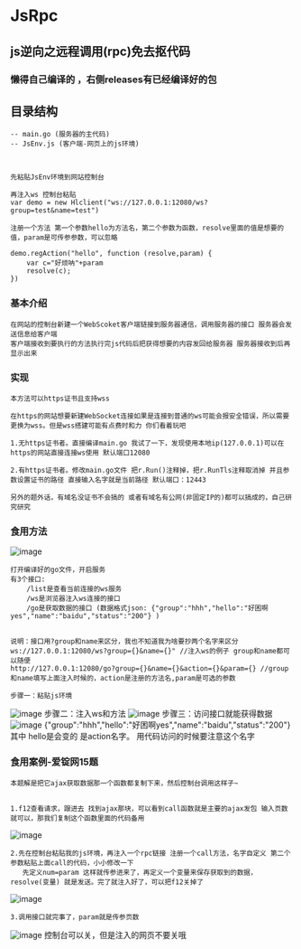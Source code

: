 # JsRpc
## js逆向之远程调用(rpc)免去抠代码

### 懒得自己编译的 ，右侧releases有已经编译好的包

## 目录结构
    -- main.go (服务器的主代码)
    -- JsEnv.js (客户端-网页上的js环境)
    
    
  
    先粘贴JsEnv环境到网站控制台
    
    再注入ws 控制台粘贴
    var demo = new Hlclient("ws://127.0.0.1:12080/ws?group=test&name=test")
    
    注册一个方法 第一个参数hello为方法名，第二个参数为函数，resolve里面的值是想要的值，param是可传参参数，可以忽略
    
    demo.regAction("hello", function (resolve,param) {
	    var c="好烦呐"+param
        resolve(c);
    })



### 基本介绍
    在网站的控制台新建一个WebScoket客户端链接到服务器通信，调用服务器的接口 服务器会发送信息给客户端 
    客户端接收到要执行的方法执行完js代码后把获得想要的内容发回给服务器 服务器接收到后再显示出来 
    
### 实现
    本方法可以https证书且支持wss  

    在https的网站想要新建WebSocket连接如果是连接到普通的ws可能会报安全错误，所以需要更换为wss。但是wss搭建可能有点费时和力 你们看着玩吧
    
    1.无https证书者。直接编译main.go 我试了一下，发现使用本地ip(127.0.0.1)可以在https的网站直接连接ws使用 默认端口12080
    
    2.有https证书者。修改main.go文件 把r.Run()注释掉，把r.RunTls注释取消掉 并且参数设置证书的路径 直接输入名字就是当前路径 默认端口：12443
    
    另外的题外话，有域名没证书不会搞的 或者有域名有公网(非固定IP的)都可以搞成的，自己研究研究
    
### 食用方法
   ![image](https://user-images.githubusercontent.com/41224971/134774461-1b502f9f-f58d-4fd8-9a8e-9ac402ef9b60.png)
   
    打开编译好的go文件，开启服务
    有3个接口:
        /list是查看当前连接的ws服务
        /ws是浏览器注入ws连接的接口
        /go是获取数据的接口 (数据格式json: {"group":"hhh","hello":"好困啊yes","name":"baidu","status":"200"} )
        
        
    说明：接口用?group和name来区分，我也不知道我为啥要抄两个名字来区分
    ws://127.0.0.1:12080/ws?group={}&name={}" //注入ws的例子 group和name都可以随便
    http://127.0.0.1:12080/go?group={}&name={}&action={}&param={} //group和name填写上面注入时候的，action是注册的方法名,param是可选的参数
    
    步骤一：粘贴js环境
   ![image](https://user-images.githubusercontent.com/41224971/134774597-5c8c845b-072e-40d1-bdf7-24e89f78b22e.png)
    步骤二：注入ws和方法
    ![image](https://user-images.githubusercontent.com/41224971/134774859-a4594f23-b828-4538-8b89-9d96813f7d1e.png)
    步骤三：访问接口就能获得数据
    ![image](https://user-images.githubusercontent.com/41224971/134775037-167724d4-ae94-4fcf-88c4-d881621b712c.png)
    {"group":"hhh","hello":"好困啊yes","name":"baidu","status":"200"} 其中 hello是会变的 是action名字。 用代码访问的时候要注意这个名字


### 食用案例-爱锭网15题
    本题解是把它ajax获取数据那一个函数都复制下来，然后控制台调用这样子~
    

    1.f12查看请求，跟进去 找到ajax那块，可以看到call函数就是主要的ajax发包 输入页数就可以，那我们复制这个函数里面的代码备用
![image](https://user-images.githubusercontent.com/41224971/134793093-bac742e9-2f66-4fe4-b98b-7769d7379350.png)
    
    

    2.先在控制台粘贴我的js环境，再注入一个rpc链接 注册一个call方法，名字自定义 第二个参数粘贴上面call的代码，小小修改一下
       先定义num=param 这样就传参进来了，再定义一个变量来保存获取到的数据，resolve(变量) 就是发送。完了就注入好了，可以把f12关掉了
![image](https://user-images.githubusercontent.com/41224971/134795740-c62fce0d-7271-4b34-a9e5-07515b99ab81.png)


    

    3.调用接口就完事了，param就是传参页数 
![image](https://user-images.githubusercontent.com/41224971/134793215-8f45a95b-a234-4023-aa5f-39d748faded4.png)
    控制台可以关，但是注入的网页不要关哦
    


    



